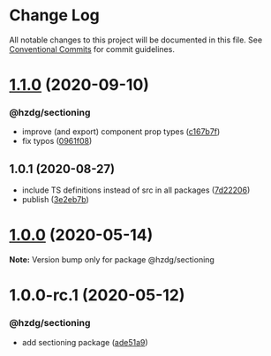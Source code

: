 # Change Log

All notable changes to this project will be documented in this file.
See [Conventional Commits](https://conventionalcommits.org) for commit guidelines.

# [1.1.0](https://github.com/hzdg/hz-core/compare/@hzdg/sectioning@1.0.1...@hzdg/sectioning@1.1.0) (2020-09-10)


### @hzdg/sectioning

* improve (and export) component prop types ([c167b7f](https://github.com/hzdg/hz-core/commit/c167b7f))
* fix typos ([0961f08](https://github.com/hzdg/hz-core/commit/0961f08))


## 1.0.1 (2020-08-27)


* include TS definitions instead of src in all packages ([7d22206](https://github.com/hzdg/hz-core/commit/7d22206))
* publish ([3e2eb7b](https://github.com/hzdg/hz-core/commit/3e2eb7b))


# [1.0.0](https://github.com/hzdg/hz-core/compare/@hzdg/sectioning@1.0.0-rc.1...@hzdg/sectioning@1.0.0) (2020-05-14)

**Note:** Version bump only for package @hzdg/sectioning





# 1.0.0-rc.1 (2020-05-12)


### @hzdg/sectioning

* add sectioning package ([ade51a9](https://github.com/hzdg/hz-core/commit/ade51a9))
